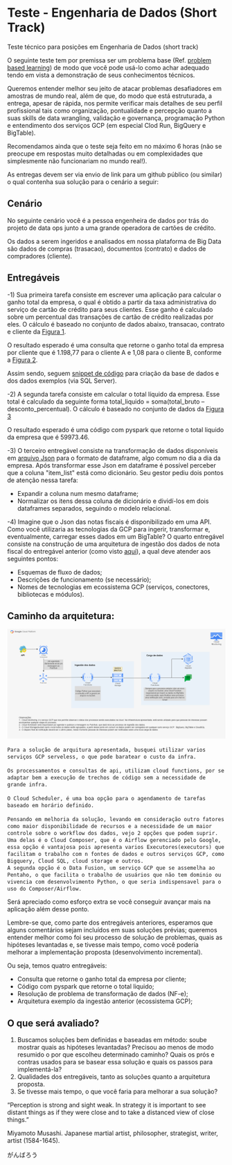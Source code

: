 # Teste - Engenharia de Dados (Short Track)

Teste técnico para posições em Engenharia de Dados (short track)

O seguinte teste tem por premissa ser um problema base (Ref. <a href="https://teaching.cornell.edu/teaching-resources/engaging-students/problem-based-learning">problem based learning</a>) de modo que você pode usá-lo como achar adequado tendo em vista a demonstração de seus conhecimentos técnicos.

Queremos entender melhor seu jeito de atacar problemas desafiadores em amostras de mundo real, além de que, do modo que está estruturada, a entrega, apesar de rápida, nos permite verificar mais detalhes de seu perfil profissional tais como organização, pontualidade e percepção quanto a suas skills de data wrangling, validação e governança, programação Python e entendimento dos serviços GCP (em especial Clod Run, BigQuery e BigTable).

Recomendamos ainda que o teste seja feito em no máximo 6 horas (não se preocupe em respostas muito detalhadas ou em complexidades que simplesmente não funcionariam no mundo real!).

As entregas devem ser via envio de link para um github público (ou similar) o qual contenha sua solução para o cenário a seguir:

## Cenário

No seguinte cenário você é a pessoa engenheira de dados por trás do projeto de data ops junto a uma grande operadora de cartões de crédito.

Os dados a serem ingeridos e analisados em nossa plataforma de Big Data são dados de compras (trasacao), documentos (contrato) e dados de compradores (cliente).

## Entregáveis

-1) Sua primeira tarefa consiste em escrever uma aplicação para calcular o ganho total da empresa, o qual é obtido a partir da taxa administrativa do serviço de cartão de crédito para seus clientes. Esse ganho é calculado sobre um percentual das transações de cartão de crédito realizadas por eles. O cálculo é baseado no conjunto de dados abaixo, transacao, contrato e cliente da <a href="https://drive.google.com/file/d/1lA2eLHNMoMpApPGz6h7WQpphT9URWxB1/view?usp=sharing">Figura 1</a>.

O resultado esperado é uma consulta que retorne o ganho total da empresa por cliente que é 1.198,77 para o cliente A e 1,08 para o cliente B, conforme a <a href="https://drive.google.com/file/d/1KJ9SvkcRX94YQDyKI01ivG-5N3lZp3T1/view?usp=sharing">Figura 2</a>.

Assim sendo, seguem <a href="https://drive.google.com/file/d/1lqZZb9WgkyyL7qBZ5ZAPENVYoioK2hMs/view?usp=sharing">snippet de código</a> para criação da base de dados e dos dados exemplos (via SQL Server).

-2) A segunda tarefa consiste em calcular o total líquido da empresa. Esse total é calculado da seguinte forma total_liquido = soma(total_bruto – desconto_percentual). O cálculo é baseado no conjunto de dados da <a href="https://drive.google.com/file/d/1vekbII5FYAB57mMTwU9I64XRCATD_XqF/view?usp=sharing">Figura 3</a>

O resultado esperado é uma código com pyspark que retorne o total liquido da empresa que é 59973.46. 

-3) O terceiro entregável consiste na transformação de dados disponíveis em <a href="https://drive.google.com/file/d/1IDCjpDZh5St97jw4K_bAewJ8hf-rax9C/view?usp=sharing">arquivo Json</a> para o formato de dataframe, algo comum no dia a dia da empresa. Após transformar esse Json em dataframe é possível perceber que a coluna "item_list" está como dicionário. Seu gestor pediu dois pontos de atenção nessa tarefa:

- Expandir a coluna num mesmo dataframe;
- Normalizar os itens dessa coluna de dicionário e dividí-los em dois dataframes separados, seguindo o modelo relacional.

-4) Imagine que o Json das notas fiscais é disponibilizado em uma API. Como você utilizaria as tecnologias da GCP para ingerir, transformar e, eventualmente, carregar esses dados em um BigTable? O quarto entregável consiste na construção de uma arquitetura de ingestão dos dados de nota fiscal do entregável anterior (como visto <a href="https://www.crystalloids.com/hs-fs/hubfs/Screenshot%202022-02-04%20at%2009-44-40-png.png?width=1232&name=Screenshot%202022-02-04%20at%2009-44-40-png.png">aqui</a>), a qual deve atender aos seguintes pontos:

- Esquemas de fluxo de dados;
- Descrições de funcionamento (se necessário);
- Nomes de tecnologias em ecossistema GCP (serviços, conectores, bibliotecas e módulos).

## Caminho da arquitetura:
![Desafio 4 - Arquitura GCP.](/desafio_4_arquitetura_gcp.png)
```
Para a solução de arquitura apresentada, busquei utilizar varios serviços GCP serveless, o que pode baratear o custo da infra.

Os processamentos e consultas de api, utilizam cloud functions, por se adaptar bem a execução de trechos de código sem a necessidade de grande infra.

O Cloud Scheduler, é uma boa opção para o agendamento de tarefas baseado em horário definido.

Pensando em melhoria da solução, levando em consideração outro fatores como maior disponibilidade de recursos e a necessidade de um maior controle sobre o workflow dos dados, vejo 2 opções que podem suprir.
Uma delas é o Cloud Composer, que é o Airflow gerenciado pelo Google, essa opção é vantajosa pois apresenta varios Executores(executors) que facilitam o trabalho com n fontes de dados e outros serviços GCP, como Bigquery, Cloud SQL, cloud storage e outros.
A segunda opção é o Data Fusion, um serviço GCP que se assemelha ao Pentaho, o que facilita o trabalho de usuários que não tem dominio ou vivencia com desenvolvimento Python, o que seria indispensavel para o uso do Composer/Airflow.
```

Será apreciado como esforço extra se você conseguir avançar mais na aplicação além desse ponto.

Lembre-se que, como parte dos entregáveis anteriores, esperamos que alguns comentários sejam incluídos em suas soluções prévias; queremos entender melhor como foi seu processo de solução de problemas, quais as hipóteses levantadas e, se tivesse mais tempo, como você poderia melhorar a implementação proposta (desenvolvimento incremental).

Ou seja, temos quatro entregáveis:

- Consulta que retorne o ganho total da empresa por cliente;
- Código com pyspark que retorne o total liquido;
- Resolução de problema de transformação de dados (NF-e);
- Arquitetura exemplo da ingestão anterior (ecossistema GCP);

## O que será avaliado?

1. Buscamos soluções bem definidas e baseadas em método: soube mostrar quais as hipóteses levantadas? Precisou ao menos de modo resumido o por que escolheu determinado caminho? Quais os prós e contras usados para se basear essa solução e quais os passos para implementá-la?
2. Qualidades dos entregáveis, tanto as soluções quanto a arquitetura proposta.
3. Se tivesse mais tempo, o que você faria para melhorar a sua solução?


“Perception is strong and sight weak. In strategy it is important to see distant things as if they were close and to take a distanced view of close things.”

Miyamoto Musashi. Japanese martial artist, philosopher, strategist, writer, artist (1584-1645).

がんばろう

